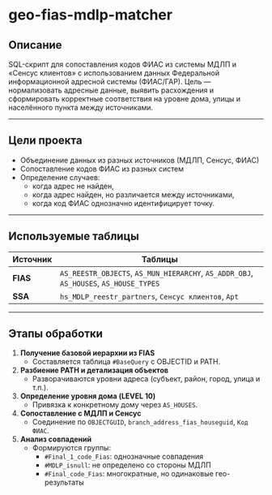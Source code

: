 # geo-fias-mdlp-matcher

## Описание

SQL-скрипт для сопоставления кодов ФИАС из системы МДЛП и «Сенсус клиентов» с использованием данных Федеральной информационной адресной системы (ФИАС/ГАР).
Цель — нормализовать адресные данные, выявить расхождения и сформировать корректные соответствия на уровне дома, улицы и населённого пункта между источниками.

---

## Цели проекта

- Объединение данных из разных источников (МДЛП, Сенсус, ФИАС)
- Сопоставление кодов ФИАС из разных систем
- Определение случаев:
  - когда адрес не найден,
  - когда адрес найден, но различается между источниками,
  - когда код ФИАС однозначно идентифицирует точку.

---

## Используемые таблицы

| Источник | Таблицы |
|---------|---------|
| **FIAS** | `AS_REESTR_OBJECTS`, `AS_MUN_HIERARCHY`, `AS_ADDR_OBJ`, `AS_HOUSES`, `AS_HOUSE_TYPES` |
| **SSA**  | `hs_MDLP_reestr_partners`, `Сенсус клиентов`, `Apt` |

---

## Этапы обработки

1. **Получение базовой иерархии из FIAS**
   - Составляется таблица `#BaseQuery` с OBJECTID и PATH.
2. **Разбиение PATH и детализация объектов**
   - Разворачиваются уровни адреса (субъект, район, город, улица и т.п.).
3. **Определение уровня дома (LEVEL 10)**
   - Привязка к конкретному дому через `AS_HOUSES`.
4. **Сопоставление с МДЛП и Сенсус**
   - Соединение по `OBJECTGUID`, `branch_address_fias_houseguid`, `Код ФИАС`.
5. **Анализ совпадений**
   - Формируются группы:
     - `#Final_1_code_Fias`: однозначные совпадения
     - `#MDLP_isnull`: не определено со стороны МДЛП
     - `#Final_code_Fias`: многократные, но одинаковые гео-результаты
